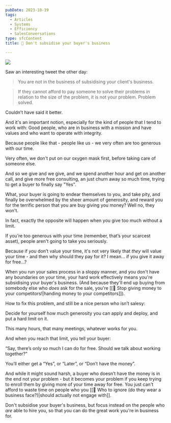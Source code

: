 ```yaml
---
pubDate: 2023-10-19
tags:
  - Articles
  - Systems
  - Efficiency
  - SalesConversations
type: sfcContent
title: 📄 Don't subsidise your buyer's business

---
```

![](Media/SalesFlowCoach.app_Don't-subsidise-your-buyers-business_MartinStellar.jpg)

Saw an interesting tweet the other day:

>You are not in the business of subsidising your client's business.

>If they cannot afford to pay someone to solve their problems in relation to the size of the problem, it is not your problem. Problem solved.

Couldn’t have said it better.

And it's an important notion, especially for the kind of people that I tend to work with: Good people, who are in business with a mission and have values and who want to operate with integrity.

Because people like that - people like us - we very often are too generous with our time.

Very often, we don't put on our oxygen mask first, before taking care of someone else.

And so we give and we give, and we spend another hour and get on another call, and give more free consulting, an just churn away so much time, trying to get a buyer to finally say "Yes".

What, your buyer is going to endear themselves to you, and take pity, and finally be overwhelmed by the sheer amount of generosity, and reward you for the terrific person that you are buy giving you money? Well no, they won't.

In fact, exactly the opposite will happen when you give too much without a limit.

If you’re too generous with your time (remember, that’s your scarcest asset), people aren't going to take you seriously.

Because if *you* don’t value your time, it's not very likely that *they* will value your time - and then why should they pay for it? I mean... if you give it away for free...?

When you run your sales process in a sloppy manner, and you don't have any boundaries on your time, your hard work effectively means you're subsidising your buyer's business. (And because they'll end up buying from somebody else who *does* ask for the sale, you're [[📄 Stop giving money to your competitors!|handing money to your competitors]]).

How to fix this problem, and still be a nice person who isn’t salesy:

Decide for yourself how much generosity you can apply and deploy, and put a hard limit on it.

This many hours, that many meetings, whatever works for you.

And when you reach that limit, you tell your buyer:

“Say, there’s only so much I can do for free. Should we talk about working together?”

You’ll either get a “Yes”, or “Later”, or “Don’t have the money”.

And while it might sound harsh, a buyer who doesn’t have the money is in the end not your problem - but it becomes your problem if you keep trying to enroll them by giving more of your time away for free. You just can't afford to waste time on people who you [[📄 Who to ignore (do they wear a business face?)|should actually not engage with]].

Don't subsidise your buyer's business, but focus instead on the people who _are_ able to hire you, so that you can do the great work you're in business for.
